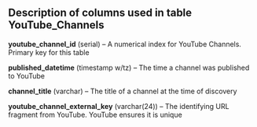 <h2>Description of columns used in table YouTube_Channels</h2>

**youtube_channel_id** (serial) – A numerical index for YouTube Channels.  Primary key for this table

**published_datetime** (timestamp w/tz) – The time a channel was published to YouTube

**channel_title** (varchar) – The title of a channel at the time of discovery

**youtube_channel_external_key** (varchar(24)) – The identifying URL fragment from YouTube.  YouTube ensures it is unique

